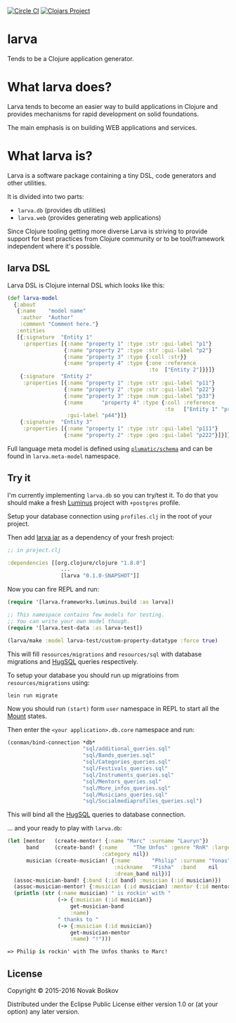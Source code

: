 [![Circle CI](https://circleci.com/gh/novakboskov/larva.svg?style=svg)](https://circleci.com/gh/novakboskov/larva)
[![Clojars Project](https://img.shields.io/clojars/v/larva.svg)](https://clojars.org/larva)

# larva

Tends to be a Clojure application generator.

# What larva does?

Larva tends to become an easier way to build applications in Clojure and
provides mechanisms for rapid development on solid foundations.

The main emphasis is on building WEB applications and services.

# What larva is?

Larva is a software package containing a tiny DSL, code generators and other
utilities.

It is divided into two parts:

* ```larva.db``` (provides db utilities)
* ```larva.web``` (provides generating web applications)

Since Clojure tooling getting more diverse Larva is striving to provide support
for best practices from Clojure community or to be tool/framework independent
where it's possible.

## larva DSL

Larva DSL is Clojure internal DSL which looks like this:

``` clojure
(def larva-model
  {:about
   {:name    "model name"
    :author  "Author"
    :comment "Comment here."}
   :entities
   [{:signature  "Entity 1"
     :properties [{:name "property 1" :type :str :gui-label "p1"}
                  {:name "property 2" :type :str :gui-label "p2"}
                  {:name "property 3" :type {:coll :str}}
                  {:name "property 4" :type {:one :reference
                                             :to  ["Entity 2"]}}]}
    {:signature  "Entity 2"
     :properties [{:name "property 1" :type :str :gui-label "p11"}
                  {:name "property 2" :type :str :gui-label "p22"}
                  {:name "property 3" :type :num :gui-label "p33"}
                  {:name      "property 4" :type {:coll :reference
                                                  :to   ["Entity 1" "property 4"]}
                   :gui-label "p44"}]}
    {:signature  "Entity 3"
     :properties [{:name "property 1" :type :str :gui-label "p111"}
                  {:name "property 2" :type :geo :gui-label "p222"}]}]})
```

Full language meta model is defined using [```plumatic/schema```](https://github.com/plumatic/schema)
and can be found in ```larva.meta-model``` namespace.

## Try it

I'm currently implementing ```larva.db``` so you can try/test it.
To do that you should make a fresh [Luminus](http://www.luminusweb.net/docs#creating_a_new_application) project with ```+postgres``` profile.

Setup your database connection using ```profiles.clj``` in the root of your
project.

Then add [larva jar](https://clojars.org/larva) as a dependency of your fresh
project:

``` clojure
;; in project.clj

:dependencies [[org.clojure/clojure "1.8.0"]
                 ...
                 [larva "0.1.0-SNAPSHOT"]]
```

Now you can fire REPL and run:

``` clojure
(require '[larva.frameworks.luminus.build :as larva])

;; This namespace contains few models for testing.
;; You can write your own model though.
(require '[larva.test-data :as larva-test])

(larva/make :model larva-test/custom-property-datatype :force true)
```
This will fill ```resources/migrations``` and ```resources/sql``` with database
migrations and [HugSQL](http://www.hugsql.org/) queries respectively.

To setup your database you should run up migratioins from
```resources/migrations``` using:

``` shell
lein run migrate
```

Now you should run ```(start)``` form ```user``` namespace in REPL to start all
the [Mount](https://github.com/tolitius/mount) states.

Then enter the ```<your application>.db.core``` namespace and run:

``` clojure
(conman/bind-connection *db*
                        "sql/additional_queries.sql"
                        "sql/Bands_queries.sql"
                        "sql/Categories_queries.sql"
                        "sql/Festivals_queries.sql"
                        "sql/Instruments_queries.sql"
                        "sql/Mentors_queries.sql"
                        "sql/More_infos_queries.sql"
                        "sql/Musicians_queries.sql"
                        "sql/Socialmediaprofiles_queries.sql")
```

This will bind all the [HugSQL](http://www.hugsql.org/) queries to database
connection.

... and your ready to play with ```larva.db```:

``` clojure
(let [mentor   (create-mentor! {:name "Marc" :surname "Lauryn"})
      band     (create-band! {:name     "The Unfos" :genre "RnR" :largeness 5
                              :category nil})
      musician (create-musician! {:name       "Philip" :surname "Yonas"
                                  :nickname   "Fisha"  :band    nil
                                  :dream_band nil})]
  (assoc-musician-band! {:band (:id band) :musician (:id musician)})
  (assoc-musician-mentor! {:musician (:id musician) :mentor (:id mentor)})
  (println (str (:name musician) " is rockin' with "
                (-> {:musician (:id musician)}
                    get-musician-band
                    :name)
                " thanks to "
                (-> {:musician (:id musician)}
                    get-musician-mentor
                    :name) "!")))

=> Philip is rockin' with The Unfos thanks to Marc!
```

## License

Copyright © 2015-2016 Novak Boškov

Distributed under the Eclipse Public License either version 1.0 or (at
your option) any later version.

